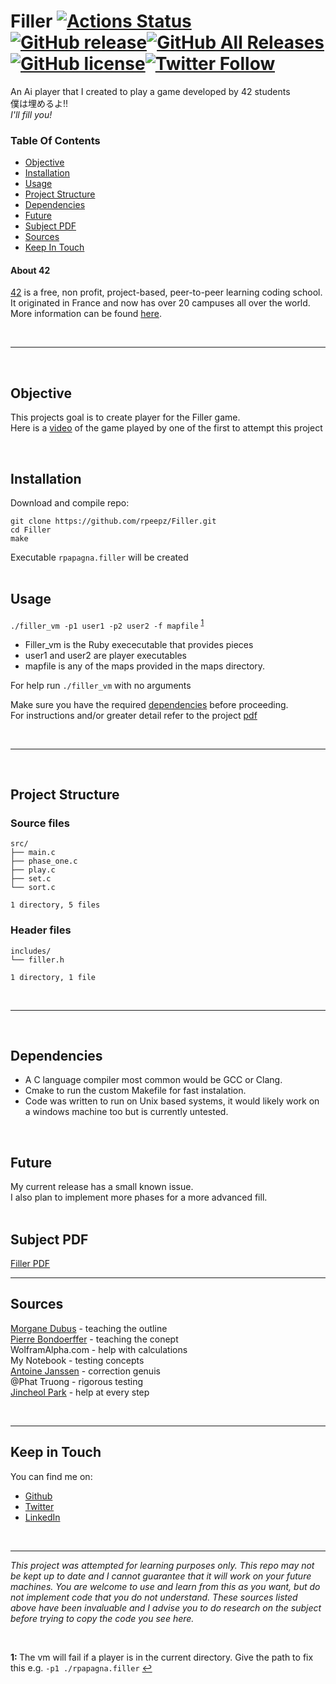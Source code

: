 # Filler [![Actions Status](https://github.com/rpeepz/Filler/workflows/C/Build/badge.svg)](https://github.com/rpeepz/Filler/actions)[![GitHub release](https://img.shields.io/github/v/release/rpeepz/Filler.svg)](https://github.com/rpeepz/Filler/releases)[![GitHub All Releases](https://img.shields.io/github/downloads/rpeepz/Filler/total.svg)](https://github.com/rpeepz/Filler/releases)[![GitHub license](https://img.shields.io/badge/Licence-MIT-purple.svg)](https://raw.githubusercontent.com/rpeepz/Filler/master/LICENSE)[![Twitter Follow](https://img.shields.io/twitter/follow/papagna94.svg?style=social&label=Follow)](https://twitter.com/papagna94)  
An Ai player that I created to play a game developed by 42 students <br/>
僕は埋めるよ!!  
_I'll fill you!_  


### Table Of Contents
* [Objective](#objective)
* [Installation](#installation)
* [Usage](#usage)
* [Project Structure](#project-structure)
* [Dependencies](#dependencies)
* [Future](#future)
* [Subject PDF](#subject-pdf)
* [Sources](#sources)
* [Keep In Touch](#keep-in-touch)

#### About 42  
[42][42] is a free, non profit, project-based, peer-to-peer learning coding school. It originated in France and now has over 20 campuses all over the world. More information can be found [here][42].

<br>

---

<br>

## Objective  
This projects goal is to create player for the Filler game.  
Here is a [video](https://www.youtube.com/watch?v=UcGA-NssVWs "filler video") of the game played by one of the first to attempt this project  

<br>

## Installation
Download and compile repo:  
``` 
git clone https://github.com/rpeepz/Filler.git  
cd Filler  
make  
```  
Executable `rpapagna.filler` will be created  
<br>

## Usage  

`./filler_vm -p1 user1 -p2 user2 -f mapfile` <sup id="l_path">[1](#f_path)</sup>
- Filler_vm is the Ruby exececutable that provides pieces
- user1 and user2 are player executables
- mapfile is any of the maps provided in the maps directory.  

For help run `./filler_vm` with no arguments  

Make sure you have the required [dependencies](#dependencies) before proceeding.  
For instructions and/or greater detail refer to the project [pdf](#pdf)  

<br>

---  

<br>

## Project Structure

### Source files

```
src/
├── main.c
├── phase_one.c
├── play.c
├── set.c
└── sort.c

1 directory, 5 files
```

### Header files

```
includes/
└── filler.h

1 directory, 1 file
```
<br>

--- 

<br>

## Dependencies  
* A C language compiler most common would be GCC or Clang.
* Cmake to run the custom Makefile for fast instalation.
* Code was written to run on Unix based systems, it would likely work on a windows machine too but is currently untested. 

<br>

## Future 
My current release has a small known issue.  
I also plan to implement more phases for a more advanced fill.  
<br>

## Subject PDF
[Filler PDF][pdf]   

---  

## Sources  
[Morgane Dubus](https://github.com/mdubus/filler "informational") - teaching the outline  
[Pierre Bondoerffer](https://github.com/pbondoer/42-filler "inspirational") - teaching the conept  
WolframAlpha.com - help with calculations  
My Notebook - testing concepts  
[Antoine Janssen](https://github.com/Themancrazy "insightful") - correction genuis  
@Phat Truong - rigorous testing  
[Jincheol Park](https://github.com/Seojun-Park) - help at every step  

<br>

---  

## Keep in Touch

You can find me on:
* [Github](https://github.com/rpeepz)  
* [Twitter](https://twitter.com/papagna94) 
* [LinkedIn](https://www.linkedin.com/in/rpapagna-510) 
<!-- * [Medium](https://medium.com/@themichaelbrave)  -->
<!-- * [Home] -->

<br>

---

_This project was attempted for learning purposes only. This repo may not be kept up to date and I cannot guarantee that it will work on your future machines. You are welcome to use and learn from this as you want, but do not implement code that you do not understand. These sources listed above have been invaluable and I advise you to do research on the subject before trying to copy the code you see here._  

<br>


<b id="f_path">1: </b>The vm will fail if a player is in the current directory. Give the path to fix this e.g. `-p1 ./rpapagna.filler` [↩](#l_path)  


[42]: http://42.us.org "42 USA"
[pdf]:  https://github.com/rpeepz/phil/blob/master/filler.en.pdf  "filler"
